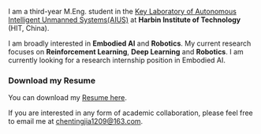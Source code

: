 
I am a third-year M.Eng. student in the [Key Laboratory of Autonomous Intelligent Unmanned Systems(AIUS)](https://aius.hit.edu.cn/) at **Harbin Institute of Technology** (HIT, China).

I am broadly interested in **Embodied AI** and **Robotics**. My current research focuses on **Reinforcement Learning**, **Deep Learning** and **Robotics**. I am currently looking for a research internship position in Embodied AI.
### Download my Resume
You can download my [Resume here](https://tj-chen-1209.github.io/assets/resume.pdf).

If you are interested in any form of academic collaboration, please feel free to email me at [chentingjia1209@163.com](mailto:chentingjia1209@163.com).

